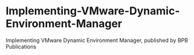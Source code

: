 # Implementing-VMware-Dynamic-Environment-Manager
Implementing VMware Dynamic Environment Manager, published by BPB Publications
